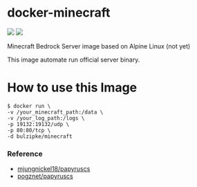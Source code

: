 # docker-minecraft
[![](https://images.microbadger.com/badges/version/bulzipke/minecraft.svg)](https://microbadger.com/images/bulzipke/minecraft) [![](https://images.microbadger.com/badges/image/bulzipke/minecraft.svg)](https://microbadger.com/images/bulzipke/minecraft)

Minecraft Bedrock Server image based on Alpine Linux (not yet)

This image automate run official server binary.

# How to use this Image
```console
$ docker run \
-v /your_minecraft_path:/data \
-v /your_log_path:/logs \
-p 19132:19132/udp \
-p 80:80/tcp \
-d bulzipke/minecraft
```

### Reference   
* [mjungnickel18/papyruscs][0]
* [pogznet/papyruscs][1]

[0]: https://github.com/mjungnickel18/papyruscs
[1]: https://github.com/pogznet/papyruscs


